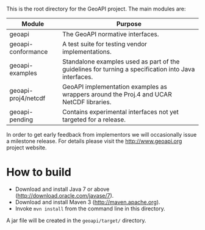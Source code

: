 This is the root directory for the GeoAPI project.
The main modules are:

Module              | Purpose
------------------- | ---------------------------------------------------------
geoapi              | The GeoAPI normative interfaces.
geoapi-conformance  | A test suite for testing vendor implementations.
geoapi-examples     | Standalone examples used as part of the guidelines for turning a specification into Java interfaces.
geoapi-proj4/netcdf | GeoAPI implementation examples as wrappers around the Proj.4 and UCAR NetCDF libraries.
geoapi-pending      | Contains experimental interfaces not yet targeted for a release.

In order to get early feedback from implementors we will occasionally issue a milestone release.
For details please visit the http://www.geoapi.org project website.


# How to build

* Download and install Java 7 or above (http://download.oracle.com/javase/7).
* Download and install Maven 3 (http://maven.apache.org).
* Invoke `mvn install` from the command line in this directory.

A jar file will be created in the `geoapi/target/` directory.
